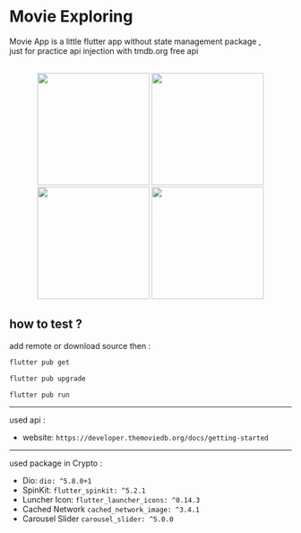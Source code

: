 # Movie Exploring

Movie App is a little flutter app without state management package ,<br>
just for practice api injection with tmdb.org free api
<br>
<br>

<p align="center">


<img src="https://github.com/user-attachments/assets/58cbcc25-df2d-4eb6-a7f7-6acb0b230e46" width="200" alt="" />


<img src="https://github.com/user-attachments/assets/cb38dbc0-f88b-43b8-adba-851a9b71d68c" width="200" alt="" />


<img src="https://github.com/user-attachments/assets/9f529f64-b69b-44a2-9e39-05f4b7f37a18" width="200" alt="" />


<img src="https://github.com/user-attachments/assets/46704554-3ef2-451e-89b0-0b6cf2fa34cd" width="200" alt="" />

  





</p>


## how to test ?

add remote or download source then :


```bash
flutter pub get
```
```bash
flutter pub upgrade
```
```bash
flutter pub run
```
<hr>

used api :

* website: `https://developer.themoviedb.org/docs/getting-started`

<hr>

used package in Crypto :

* Dio: `dio: ^5.8.0+1`
* SpinKit: `flutter_spinkit: ^5.2.1`
* Luncher Icon: `flutter_launcher_icons: ^0.14.3`
* Cached Network `cached_network_image: ^3.4.1`
* Carousel Slider `carousel_slider: ^5.0.0`

